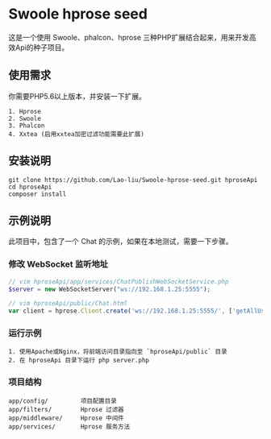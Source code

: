 # Swoole hprose seed
这是一个使用 Swoole、phalcon、hprose 三种PHP扩展结合起来，用来开发高效Api的种子项目。

## 使用需求
你需要PHP5.6以上版本，并安装一下扩展。

    1. Hprose
    2. Swoole    
    3. Phalcon
    4. Xxtea (启用xxtea加密过滤功能需要此扩展)


## 安装说明
```
git clone https://github.com/Lao-liu/Swoole-hprose-seed.git hproseApi
cd hproseApi
composer install
```

## 示例说明

此项目中，包含了一个 Chat 的示例，如果在本地测试，需要一下步骤。

### 修改 WebSocket 监听地址

```php
// vim hproseApi/app/services/ChatPublishWebSocketService.php
$server = new WebSocketServer("ws://192.168.1.25:5555");
```

```javascript
// vim hproseApi/public/Chat.html
var client = hprose.Client.create('ws://192.168.1.25:5555/', ['getAllUsers', 'sendMessage', 'broadcast']);
```

### 运行示例

    1. 使用Apache或Nginx，将前端访问目录指向至 `hproseApi/public` 目录
    2. 在 hproseApi 目录下运行 php server.php

### 项目结构

    app/config/         项目配置目录
    app/filters/        Hprose 过滤器
    app/middleware/     Hprose 中间件
    app/services/       Hprose 服务方法